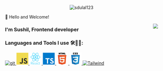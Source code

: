 <p title="visitCounter" align="center"> 
  <img alt="sdulal123" src="https://komarev.com/ghpvc/?username=sdulal123&label=Profile%20views&color=0e75b6&style=flat"/>
</p>

<p align="left">🤗 Hello and Welcome!</p>

<p>
  <img align="right" src="https://github.com/sdulal123/sdulal123/assets/86375908/a4bfd187-404b-4088-9517-30a5363037dc"/>
  <h3 align="left">I'm Sushil, Frontend developer</h3>
  <h3 align="left">Languages and Tools I use 🛠👨‍💻:</h3>
  <p align="left">
    <a title ="Git" href="https://git-scm.com/" target="_blank" rel="noreferrer"> 
      <img height="40" width="40" alt="git" src="https://www.vectorlogo.zone/logos/git-scm/git-scm-icon.svg"/> 
    </a>
    <!-- <a title ="Java" href="https://www.java.com" target="_blank" rel="noreferrer"> 
      <img width="40" height="40" alt="Java" src="https://raw.githubusercontent.com/devicons/devicon/master/icons/java/java-original.svg"/> 
    </a> -->
    <a title ="JavaScript" href="https://developer.mozilla.org/en-US/docs/Web/JavaScript" target="_blank" rel="noreferrer"> 
      <img height="40" width="40" alt="JavaScript" src="https://raw.githubusercontent.com/devicons/devicon/master/icons/javascript/javascript-original.svg"/> 
    </a>
    <a title ="React" href="https://reactjs.org/" target="_blank" rel="noreferrer"> 
      <img height="40" width="40" alt="react" src="https://raw.githubusercontent.com/devicons/devicon/master/icons/react/react-original-wordmark.svg"/> 
    </a>
    <a title ="TypeScript" href="https://www.typescriptlang.org/" target="_blank" rel="noreferrer"> 
      <img height="40" width="40" alt="TypeScript" src="https://raw.githubusercontent.com/devicons/devicon/master/icons/typescript/typescript-original.svg"/> 
    </a>
    <a title ="HTML5" href="https://www.w3.org/html/" target="_blank" rel="noreferrer"> 
      <img height="40" width="40" alt="HTML5" src="https://raw.githubusercontent.com/devicons/devicon/master/icons/html5/html5-original-wordmark.svg"/> 
    </a>
    <a title ="CSS" href="https://www.w3schools.com/css/" target="_blank" rel="noreferrer"> 
      <img height="40" width="40" alt="CSS3" src="https://raw.githubusercontent.com/devicons/devicon/master/icons/css3/css3-original-wordmark.svg"/> 
    </a>
    <a title ="Tailwind" href="https://tailwindcss.com/" target="_blank" rel="noreferrer"> 
      <img height="40" width="40" alt="Tailwind" src="https://www.vectorlogo.zone/logos/tailwindcss/tailwindcss-icon.svg"/> 
    </a>
  </p>
</p>

<!-- <h3 align="center">Find me in:</h3>
<p align="center">
  <a title ="Instagram" href="https://instagram.com/sdstudio420" target="blank">
    <img src="https://img.shields.io/badge/Instagram-E4405F?style=for-the-badge&logo=instagram&logoColor=white" alt="sdstudio420" height="30" width="70"/>
  </a>
  <a title ="Github" href="https://github.com/sdulal123" target="blank">
    <img src="https://img.shields.io/badge/GitHub-100000?style=for-the-badge&logo=github&logoColor=white" height="30" width="70"/>
  </a>
  <a title ="LinkedIn" href="https://linkedin.com/in/sushildulal123" target="blank">
    <img src="https://img.shields.io/badge/LinkedIn-0077B5?style=for-the-badge&logo=linkedin&logoColor=white" alt="sushildulal123" height="30" width="70"/>
  </a>
</p> -->
